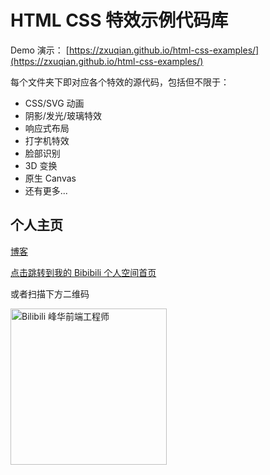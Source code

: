 # HTML CSS 特效示例代码库

Demo 演示： [https://zxuqian.github.io/html-css-examples/](https://zxuqian.github.io/html-css-examples/)

每个文件夹下即对应各个特效的源代码，包括但不限于：

- CSS/SVG 动画
- 阴影/发光/玻璃特效
- 响应式布局
- 打字机特效
- 脸部识别
- 3D 变换
- 原生 Canvas
- 还有更多...

## 个人主页 

[博客](https://zxuqian.cn)

[点击跳转到我的 Bibibili 个人空间首页](https://space.bilibili.com/302954484)

或者扫描下方二维码

<img src="./bilibili.jpg" width="250" alt="Bilibili 峰华前端工程师" />